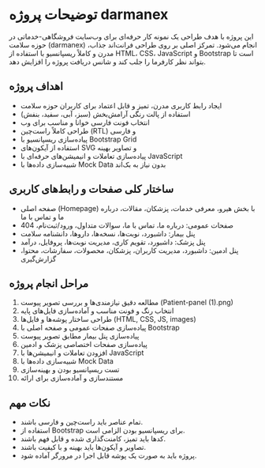 # توضیحات پروژه darmanex

این پروژه با هدف طراحی یک نمونه کار حرفه‌ای برای وب‌سایت فروشگاهی-خدماتی در حوزه سلامت (darmanex) انجام می‌شود. تمرکز اصلی بر روی طراحی فرانت‌اند جذاب، مدرن و کاملاً ریسپانسیو با استفاده از HTML، CSS، JavaScript و Bootstrap است تا بتواند نظر کارفرما را جلب کند و شانس دریافت پروژه را افزایش دهد.

## اهداف پروژه
- ایجاد رابط کاربری مدرن، تمیز و قابل اعتماد برای کاربران حوزه سلامت
- استفاده از پالت رنگی آرامش‌بخش (سبز، آبی، سفید، بنفش)
- انتخاب فونت فارسی خوانا و مناسب برای وب
- طراحی کاملاً راست‌چین (RTL) و فارسی
- پیاده‌سازی ریسپانسیو با Bootstrap Grid
- استفاده از آیکون‌های SVG و تصاویر بهینه
- پیاده‌سازی تعاملات و انیمیشن‌های حرفه‌ای با JavaScript
- شبیه‌سازی داده‌ها با Mock Data بدون نیاز به بک‌اند

## ساختار کلی صفحات و رابط‌های کاربری
- صفحه اصلی (Homepage) با بخش هیرو، معرفی خدمات، پزشکان، مقالات، درباره ما و تماس با ما
- صفحات عمومی: درباره ما، تماس با ما، سوالات متداول، ورود/ثبت‌نام، 404
- پنل بیمار: داشبورد، نوبت‌ها، نسخه‌ها، داروها، دانشنامه سلامت
- پنل پزشک: داشبورد، تقویم کاری، مدیریت نوبت‌ها، پروفایل، درآمد
- پنل ادمین: داشبورد، مدیریت کاربران، پزشکان، محصولات، سفارشات، محتوا، گزارش‌گیری

## مراحل انجام پروژه
1. مطالعه دقیق نیازمندی‌ها و بررسی تصویر پیوست (Patient-panel (1).png)
2. انتخاب رنگ و فونت مناسب و آماده‌سازی فایل‌های پایه
3. طراحی ساختار پوشه‌ها و فایل‌ها (HTML, CSS, JS, images)
4. پیاده‌سازی صفحات عمومی و صفحه اصلی با Bootstrap
5. پیاده‌سازی پنل بیمار مطابق تصویر پیوست
6. پیاده‌سازی صفحات اختصاصی پزشک و ادمین
7. افزودن تعاملات و انیمیشن‌ها با JavaScript
8. شبیه‌سازی داده‌ها با Mock Data
9. تست ریسپانسیو بودن و بهینه‌سازی
10. مستندسازی و آماده‌سازی برای ارائه

## نکات مهم
- تمام عناصر باید راست‌چین و فارسی باشند.
- استفاده از Bootstrap برای ریسپانسیو بودن الزامی است.
- کدها باید تمیز، کامنت‌گذاری شده و قابل فهم باشند.
- تصاویر و آیکون‌ها باید بهینه و با کیفیت باشند.
- پروژه باید به صورت یک پوشه قابل اجرا در مرورگر آماده شود. 